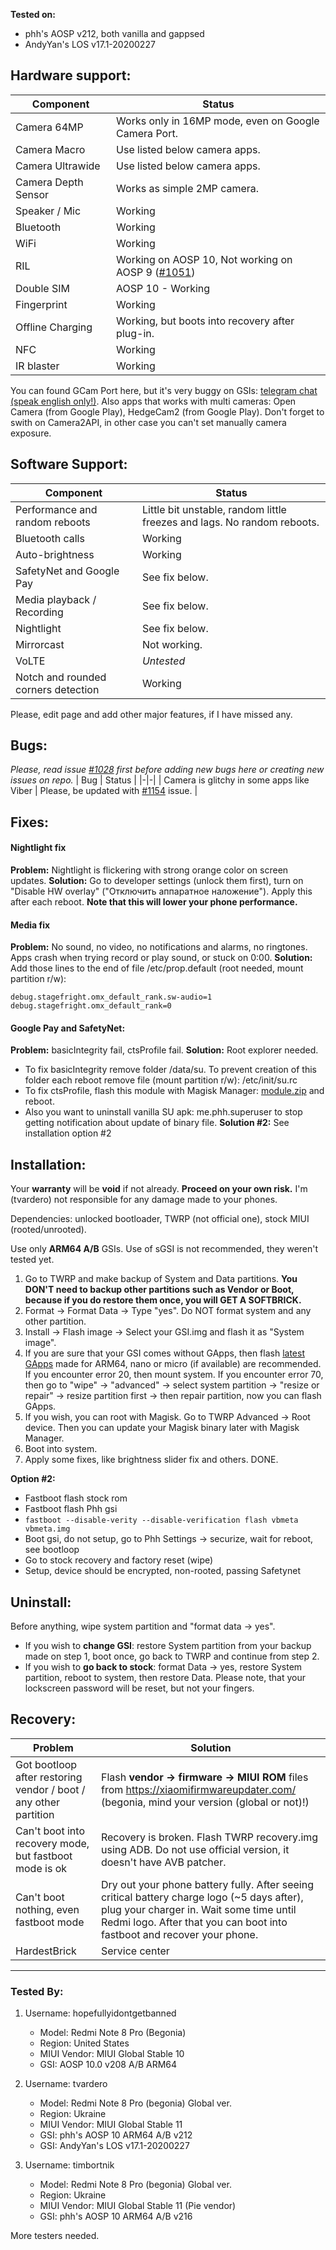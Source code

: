 **Tested on:**
- phh's AOSP v212, both vanilla and gappsed
- AndyYan's LOS v17.1-20200227 

## Hardware support:
| Component | Status |
|-|-|
| Camera 64MP | Works only in 16MP mode, even on Google Camera Port. |
| Camera Macro | Use listed below camera apps. |
| Camera Ultrawide | Use listed below camera apps. |
| Camera Depth Sensor | Works as simple 2MP camera. |
| Speaker / Mic | Working |
| Bluetooth | Working |
| WiFi | Working |
| RIL | Working on AOSP 10, Not working on AOSP 9 ([#1051](https://github.com/phhusson/treble_experimentations/issues/1051)) |
| Double SIM | AOSP 10 - Working |
| Fingerprint | Working |
| Offline Charging | Working, but boots into recovery after plug-in. |
| NFC | Working |
| IR blaster | Working |

You can found GCam Port here, but it's very buggy on GSIs: [telegram chat (speak english only!)](https://t.me/rn8pro_gcam).
Also apps that works with multi cameras: Open Camera (from Google Play), HedgeCam2 (from Google Play). Don't forget to swith on Camera2API, in other case you can't set manually camera exposure.

## Software Support:
| Component | Status |
|-|-|
| Performance and random reboots | Little bit unstable, random little freezes and lags. No random reboots. |
| Bluetooth calls | Working |
| Auto-brightness | Working |
| SafetyNet and Google Pay | See fix below. | 
| Media playback / Recording | See fix below. |
| Nightlight | See fix below. |
| Mirrorcast | Not working. |
| VoLTE | *Untested* |
| Notch and rounded corners detection | Working |

Please, edit page and add other major features, if I have missed any.

## Bugs:
*Please, read issue [#1028](https://github.com/phhusson/treble_experimentations/issues/1028) first before adding new bugs here or creating new issues on repo.*
| Bug | Status |
|-|-|
| Camera is glitchy in some apps like Viber | Please, be updated with [#1154](https://github.com/phhusson/treble_experimentations/issues/1154) issue. |

## Fixes:
#### Nightlight fix
**Problem:** Nightlight is flickering with strong orange color on screen updates.
**Solution:** Go to developer settings (unlock them first), turn on "Disable HW overlay" ("Отключить аппаратное наложение"). Apply this after each reboot. **Note that this will lower your phone performance.**

#### Media fix
**Problem:** No sound, no video, no notifications and alarms, no ringtones. Apps crash when trying record or play sound, or stuck on 0:00.
**Solution:** Add those lines to the end of file /etc/prop.default (root needed, mount partition r/w):
```
debug.stagefright.omx_default_rank.sw-audio=1
debug.stagefright.omx_default_rank=0
```

#### Google Pay and SafetyNet:
**Problem:** basicIntegrity fail, ctsProfile fail.
**Solution:** Root explorer needed.
- To fix basicIntegrity remove folder /data/su. To prevent creation of this folder each reboot remove file (mount partition r/w): /etc/init/su.rc
- To fix ctsProfile, flash this module with Magisk Manager: [module.zip](https://drive.google.com/open?id=1mlAWmNJdJnN77rZN0AvGddURxh65RXxU) and reboot.
- Also you want to uninstall vanilla SU apk: me.phh.superuser to stop getting notification about update of binary file.
**Solution #2:**
See installation option #2

## Installation:
Your **warranty** will be **void** if not already. **Proceed on your own risk.** I'm (tvardero) not responsible for any damage made to your phones.

Dependencies: unlocked bootloader, TWRP (not official one), stock MIUI (rooted/unrooted).

Use only **ARM64 A/B** GSIs. Use of sGSI is not recommended, they weren't tested yet.

1. Go to TWRP and make backup of System and Data partitions. **You DON'T need to backup other partitions such as Vendor or Boot, because if you do restore them once, you will GET A SOFTBRICK.**
2. Format -> Format Data -> Type "yes". Do NOT format system and any other partition.
3. Install -> Flash image -> Select your GSI.img and flash it as "System image".
4. If you are sure that your GSI comes without GApps, then flash [latest GApps](https://opengapps.org/) made for ARM64, nano or micro (if available) are recommended. If you encounter error 20, then mount system. If you encounter error 70, then go to "wipe" -> "advanced" -> select system partition -> "resize or repair" -> resize partition first -> then repair partition, now you can flash GApps.
5. If you wish, you can root with Magisk. Go to TWRP Advanced -> Root device. Then you can update your Magisk binary later with Magisk Manager.
6. Boot into system.
7. Apply some fixes, like brightness slider fix and others. DONE.

**Option #2:**
- Fastboot flash stock rom
- Fastboot flash Phh gsi
- `fastboot --disable-verity --disable-verification flash vbmeta vbmeta.img`
- Boot gsi, do not setup, go to Phh Settings -> securize, wait for reboot, see bootloop
- Go to stock recovery and factory reset (wipe)
- Setup, device should be encrypted, non-rooted, passing Safetynet

## Uninstall: 
Before anything, wipe system partition and "format data -> yes".
 - If you wish to **change GSI**: restore System partition from your backup made on step 1, boot once, go back to TWRP and continue from step 2.
 - If you wish to **go back to stock**: format Data -> yes, restore System partition, reboot to system, then restore Data. Please note, that your lockscreen password will be reset, but not your fingers.

## Recovery:
| Problem | Solution |
|-|-|
| Got bootloop after restoring vendor / boot / any other partition | Flash **vendor -> firmware -> MIUI ROM** files from https://xiaomifirmwareupdater.com/ (begonia, mind your version (global or not)!) |
| Can't boot into recovery mode, but fastboot mode is ok | Recovery is broken. Flash TWRP recovery.img using ADB. Do not use official version, it doesn't have AVB patcher. |
| Can't boot nothing, even fastboot mode | Dry out your phone battery fully. After seeing critical battery charge logo (~5 days after), plug your charger in. Wait some time until Redmi logo. After that you can boot into fastboot and recover your phone. |
| HardestBrick | Service center |

---

### Tested By:
1. Username: hopefullyidontgetbanned
   - Model: Redmi Note 8 Pro (Begonia)
   - Region: United States
   - MIUI Vendor: MIUI Global Stable 10
   - GSI: AOSP 10.0 v208 A/B ARM64

2. Username: tvardero
   - Model: Redmi Note 8 Pro (begonia) Global ver.
   - Region: Ukraine
   - MIUI Vendor: MIUI Global Stable 11
   - GSI: phh's AOSP 10 ARM64 A/B v212
   - GSI: AndyYan's LOS v17.1-20200227 

3. Username: timbortnik
   - Model: Redmi Note 8 Pro (begonia) Global ver.
   - Region: Ukraine
   - MIUI Vendor: MIUI Global Stable 11 (Pie vendor)
   - GSI: phh's AOSP 10 ARM64 A/B v216

More testers needed.